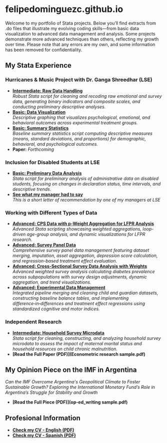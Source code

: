 # felipedominguezc.github.io

Welcome to my portfolio of Stata projects. Below you’ll find extracts from .do files that illustrate my evolving coding skills—from basic data visualization to advanced data management and analysis. Some projects demonstrate more advanced techniques than others, reflecting my growth over time. Please note that any errors are my own, and some information has been removed for confidentiality.

## My Stata Experience

### Hurricanes & Music Project with Dr. Ganga Shreedhar (LSE)
- **[Intermediate: Raw Data Handling](sample_cleanup.html)**  
  *Robust Stata script for cleaning and recoding raw emotional and survey data, generating binary indicators and composite scales, and conducting preliminary descriptive analyses.*
- **[Basic: Data Visualization](sample_graphs.html)**  
  *Descriptive graphing that visualizes psychological, emotional, and behavioral outcomes across experimental treatment groups.*
- **[Basic: Summary Statistics](sample_stats.html)**  
  *Baseline summary statistics script computing descriptive measures (means, standard deviations, and proportions) for demographic, behavioral, and psychological outcomes.*
- **Paper:** *Forthcoming*

### Inclusion for Disabled Students at LSE
- **[Basic: Preliminary Data Analysis](basis_analysis.html)**  
  *Stata script for preliminary analysis of administrative data on disabled students, focusing on changes in declaration status, time intervals, and descriptive trends.*
- **[See what my manager had to say](Reference_Letter_Felipe_Dominguez-Cornejo.pdf)**  
  *This is a short letter of recommendation by one of my managers at LSE*
### Working with Different Types of Data
- **[Advanced: CPS Data with p-Weight Aggregation for LFPR Analysis](CPS_data.html)**  
  *Advanced Stata scripting showcasing weighted aggregations, loop-driven age-group analysis, and dynamic visualizations for LFPR research.*
- **[Advanced: Survey Panel Data](survey_microdata.html)**  
  *Comprehensive survey panel data management featuring dataset merging, imputation, asset aggregation, depression score calculation, and regression-based treatment effect evaluation.*
- **[Advanced: Cross-Sectional Survey Data Analysis with Weights](cross-section_data.html)**  
  *Advanced weighted survey analysis calculating diabetes prevalence across subpopulations with survey design adjustments, dynamic aggregation, and trend visualizations.*
- **[Advanced: Experimental Data Management](longitudinal_data.html)**  
  *Integrated pipeline merging and cleaning child and guardian datasets, constructing baseline balance tables, and implementing difference‑in‑differences and treatment effect regressions using standardized cognitive and motor indices.*

### Independent Research
- **[Intermediate: Household Survey Microdata](econometrics_final.html)**  
  *Stata script for cleaning, constructing, and analyzing household survey microdata to assess the impact of maternal marital status and household resources on child chronic malnutrition.*
- **[Read the Full Paper (PDF)](Econometric research sample.pdf)**  

## My Opinion Piece on the IMF in Argentina

*Can the IMF Overcome Argentina's Geopolitical Climate to Foster Sustainable Growth? Exploring the International Monetary Fund’s Role in Argentina’s Struggle for Stability and Growth*
- **[Read the Full Piece (PDF)](op-ed_writing sample.pdf)**

## Profesional Information
- **[Check my CV - English (PDF)](dominguez_felipe_cv.pdf)**
- **[Check my CV - Spanish (PDF)](dominguez_felipe_cv_español.pdf)**
